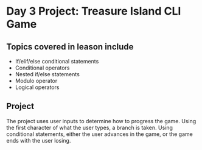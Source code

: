 # Day 3 Project: Treasure Island CLI Game
## Topics covered in leason include
- If/elif/else conditional statements
- Conditional operators
- Nested if/else statements
- Modulo operator
- Logical operators
## Project
The project uses user inputs to determine how to progress the game. Using the first character of what the user types, a branch is taken. Using conditional statements, either the user advances in the game, or the game ends with the user losing.